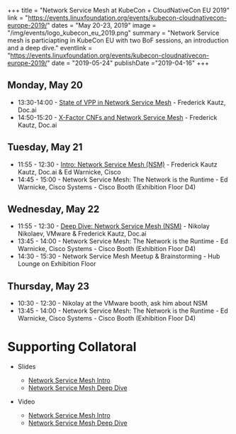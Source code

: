 +++
title = "Network Service Mesh at KubeCon + CloudNativeCon EU 2019"
link = "https://events.linuxfoundation.org/events/kubecon-cloudnativecon-europe-2019/"
dates = "May 20-23, 2019"
image = "/img/events/logo_kubecon_eu_2019.png"
summary = "Network Service mesh is particiapting in KubeCon EU with two BoF sessions, an introduction and a deep dive."
eventlink = "https://events.linuxfoundation.org/events/kubecon-cloudnativecon-europe-2019/"
date = "2019-05-24"
publishDate ="2019-04-16"
+++

Monday, May 20
--------------------

* 13:30-14:00 - [State of VPP in Network Service Mesh](https://sched.co/OJzt) - Frederick Kautz, Doc.ai
* 14:50-15:20 - [X-Factor CNFs and Network Service Mesh](https://www.linuxfoundation.org/calendar/kubecon-cloudnativecon-europe/) -  Frederick Kautz, Doc.ai


Tuesday, May 21
--------------------

* 11:55 - 12:30 - [Intro: Network Service Mesh (NSM)](https://sched.co/NxZ5) - Frederick Kautz Kautz, Doc.ai & Ed Warnicke, Cisco
* 14:45 - 15:00 - Network Service Mesh: The Network is the Runtime - Ed Warnicke, Cisco Systems -  Cisco Booth (Exhibition Floor D4)

Wednesday, May 22
--------------------

* 11:55 - 12:30 - [Deep Dive: Network Service Mesh (NSM)](https://sched.co/NxZi) - Nikolay Nikolaev, VMware & Frederick Kautz, Doc.ai
* 13:45 - 14:00 - Network Service Mesh: The Network is the Runtime - Ed Warnicke, Cisco Systems -  Cisco Booth (Exhibition Floor D4)
* 14:30 - 15:30 - Network Service Mesh Meetup & Brainstorming - Hub Lounge on Exhibition Floor

Thursday, May 23
--------------------
* 10:30 - 12:30 - Nikolay at the VMware booth, ask him about NSM
* 13:45 - 14:00 - Network Service Mesh: The Network is the Runtime - Ed Warnicke, Cisco Systems -  Cisco Booth (Exhibition Floor D4)


# Supporting Collatoral
* Slides
  * [Network Service Mesh Intro](https://docs.google.com/presentation/d/1YZRb-1C0MQMcxj45I1YaUqMq8fN7gKj0ipP0ocKa1T4/edit)
  * [Network Service Mesh Deep Dive](https://docs.google.com/presentation/d/17BJ3j1BX8lw7Zw62EHf0LziXIR1HZt8U1IyzhluxmX4/edit)

* Video
  * [Network Service Mesh Intro](https://www.youtube.com/watch?v=eLTjXdtlMzA)
  * [Network Service Mesh Deep Dive](https://www.youtube.com/watch?v=AWHkn_dqAUA)
